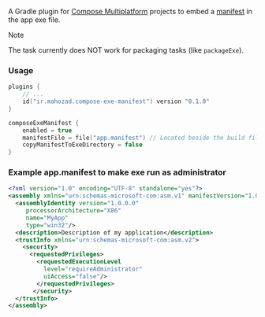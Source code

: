A Gradle plugin for [Compose Multiplatform][1] projects to embed a [manifest][2] in the app exe file.

> [!NOTE]  
> The task currently does NOT work for packaging tasks (like `packageExe`).

### Usage

```kotlin
plugins {
    // ...
    id("ir.mahozad.compose-exe-manifest") version "0.1.0"
}

composeExeManifest {
    enabled = true
    manifestFile = file("app.manifest") // Located beside the build file
    copyManifestToExeDirectory = false
}
```

### Example app.manifest to make exe run as administrator

```xml
<?xml version="1.0" encoding="UTF-8" standalone="yes"?>
<assembly xmlns="urn:schemas-microsoft-com:asm.v1" manifestVersion="1.0"> 
  <assemblyIdentity version="1.0.0.0"
     processorArchitecture="X86"
     name="MyApp"
     type="win32"/> 
  <description>Description of my application</description>
  <trustInfo xmlns="urn:schemas-microsoft-com:asm.v2">
    <security>
      <requestedPrivileges>
        <requestedExecutionLevel
          level="requireAdministrator"
          uiAccess="false"/>
        </requestedPrivileges>
       </security>
  </trustInfo>
</assembly>
```

[1]: https://github.com/jetbrains/compose-multiplatform
[2]: https://learn.microsoft.com/en-us/windows/win32/sbscs/application-manifests
